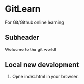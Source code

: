 # GitLearn
For Git/Github online learning

## Subheader

Welcome to the git world!

## Local new development
1. Opne index.html in your browser.